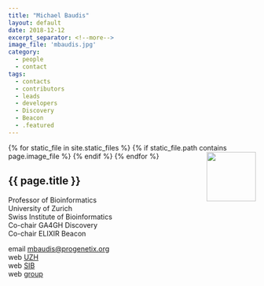 ```yaml
---
title: "Michael Baudis"
layout: default
date: 2018-12-12
excerpt_separator: <!--more-->
image_file: 'mbaudis.jpg'
category:
  - people
  - contact
tags:
  - contacts
  - contributors
  - leads
  - developers
  - Discovery
  - Beacon
  - .featured
---
```


{% for static_file in site.static_files %}
  {% if static_file.path contains page.image_file %}
<img style="float: right; width: 100px;" src="{{ static_file.path | relative_url}}" />
  {% endif %}
{% endfor %}

## {{ page.title }}

Professor of Bioinformatics  
University of Zurich  
Swiss Institute of Bioinformatics  
Co-chair GA4GH Discovery  
Co-chair ELIXIR Beacon  

<!--more-->

email [mbaudis@progenetix.org](mailto:mbaudis@progenetix.org)  
web [UZH](https://www.imls.uzh.ch/en/research/baudis.html)  
web [SIB](https://www.sib.swiss/michael-baudis-group)  
web [group](https://info.baudisgroup.org)  

